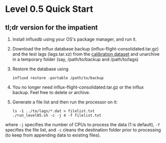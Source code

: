 # Level 0.5 Quick Start 
## tl;dr version for the impatient
1. Install influxdb using your OS's package manager, and run it. 
2. Download the influx database backup (influx-flight-consolidated.tar.gz) and the test lags (lags.tar.xz) from the [calibration dataset](http://soral.as.arizona.edu/GUSTO/calibration/) and unarchive in a temporary folder (say, /path/to/backup and /path/to/lags)
3. Restore the database using

       influxd restore -portable /path/to/backup

4. You no longer need influx-flight-consolidated.tar.gz or the influx backup.  Feel free to delete or archive.
5. Generate a file list and then run the processor on it:
   
       ls -1 ../to/lags/*.dat > filelist.txt
       ./run_level05.sh -c -j 4 -f filelist.txt
   
where `-j` specifies the number of CPUs to process the data (1 is default), `-f` specifies the file list, and `-c` cleans the destination folder prior to processing (to keep from appending data to existing files).


   
